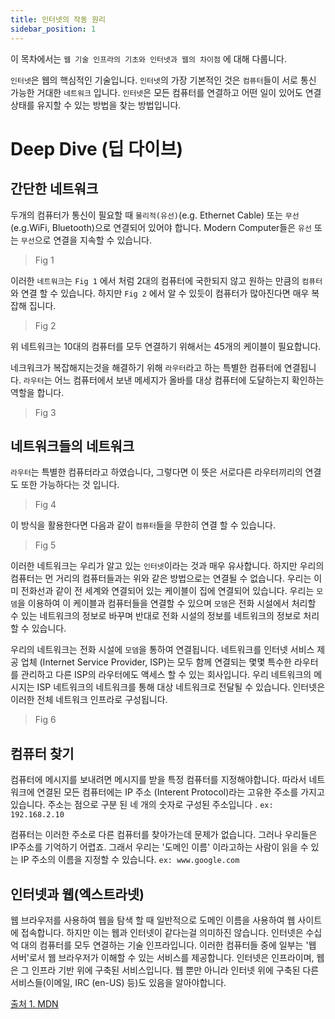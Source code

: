 ```yaml
---
title: 인터넷의 작동 원리
sidebar_position: 1
---
```

이 목차에서는 `웹 기술 인프라의 기초와 인터넷과 웹의 차이점` 에 대해 다룹니다.

`인터넷`은 웹의 핵심적인 기술입니다.
`인터넷`의 가장 기본적인 것은 `컴퓨터`들이 서로 통신 가능한 거대한 `네트워크` 입니다.
`인터넷`은 모든 컴퓨터를 연결하고 어떤 일이 있어도 연결 상태를 유지할 수 있는 방법을 찾는 방법입니다.

# Deep Dive (딥 다이브)
## 간단한 네트워크

두개의 컴퓨터가 통신이 필요할 때 `물리적(유선)`(e.g. Ethernet Cable) 또는 `무선`(e.g.WiFi, Bluetooth)으로 연결되어 있어야 합니다.
Modern Computer들은 `유선` 또는 `무선`으로 연결을 지속할 수 있습니다.

>Fig 1

이러한 `네트워크`는 `Fig 1` 에서 처럼 2대의 컴퓨터에 국한되지 않고  원하는 만큼의 `컴퓨터`와 연결 할 수 있습니다. 하지만 `Fig 2` 에서 알 수 있듯이 컴퓨터가 많아진다면 매우 복잡해 집니다.

> Fig 2

위 네트워크는 10대의 컴퓨터를 모두 연결하기 위해서는 45개의 케이블이 필요합니다.

네크워크가 복잡해지는것을 해결하기 위해 `라우터`라고 하는 특별한 컴퓨터에 연결됩니다. `라우터`는 어느 컴퓨터에서 보낸 메세지가 올바를 대상 컴퓨터에 도달하는지 확인하는 역할을 합니다. 

> Fig 3

## 네트워크들의 네트워크

`라우터`는 특별한 컴퓨터라고 하였습니다, 그렇다면 이 뜻은 서로다른 라우터끼리의 연결도 또한 가능하다는 것 입니다. 

>Fig 4

이 방식을 활용한다면 다음과 같이 `컴퓨터`들을 무한히 연결 할 수 있습니다.

>Fig 5

이러한 네트워크는 우리가 알고 있는 `인터넷`이라는 것과 매우 유사합니다. 하지만 우리의 컴퓨터는 먼 거리의 컴퓨터들과는 위와 같은 방법으로는 연결될 수 없습니다. 우리는 이미 전화선과 같이 전 세계와 연결되어 있는 케이블이 집에 연결되어 있습니다. 우리는 `모뎀`을 이용하여 이 케이블과 컴퓨터들을 연결할 수 있으며 `모뎀`은 전화 시설에서 처리할 수 있는 네트워크의 정보로 바꾸며 반대로 전화 시설의 정보를 네트워크의 정보로 처리할 수 있습니다.

우리의 네트워크는 전화 시설에 `모뎀`을 통하여 연결됩니다. 네트워크를 인터넷 서비스 제공 업체 (Internet Service Provider, ISP)는 모두 함께 연결되는 몇몇 특수한 라우터를 관리하고 다른 ISP의 라우터에도 액세스 할 수 있는 회사입니다. 우리 네트워크의 메시지는 ISP 네트워크의 네트워크를 통해 대상 네트워크로 전달될 수 있습니다. 인터넷은 이러한 전체 네트워크 인프라로 구성됩니다.


>Fig 6
## 컴퓨터 찾기
컴퓨터에 메시지를 보내려면 메시지를 받을 특정 컴퓨터를 지정해야합니다. 따라서 네트워크에 연결된 모든 컴퓨터에는 IP 주소 (Interent Protocol)라는 고유한 주소를 가지고있습니다. 주소는 점으로 구분 된 네 개의 숫자로 구성된 주소입니다 . `ex: 192.168.2.10`

컴퓨터는 이러한 주소로 다른 컴퓨터를 찾아가는데 문제가 없습니다. 그러나 우리들은 IP주소를 기억하기 어렵죠. 그래서 우리는 '도메인 이름' 이라고하는 사람이 읽을 수 있는 IP 주소의 이름을 지정할 수 있습니다. `ex: www.google.com`


## 인터넷과 웹(엑스트라넷)
웹 브라우저를 사용하여 웹을 탐색 할 때 일반적으로 도메인 이름을 사용하여 웹 사이트에 접속합니다. 하지만 이는 웹과 인터넷이 같다는걸 의미하진 않습니다. 인터넷은 수십억 대의 컴퓨터를 모두 연결하는 기술 인프라입니다. 이러한 컴퓨터들 중에 일부는 '웹 서버'로서 웹 브라우저가 이해할 수 있는 서비스를 제공합니다. 인터넷은 인프라이며, 웹은 그 인프라 기반 위에 구축된 서비스입니다. 웹 뿐만 아니라 인터넷 위에 구축된 다른 서비스들(이메일, IRC (en-US) 등)도 있음을 알아야합니다.

[출처 1. MDN](https://developer.mozilla.org/en-US/docs/Learn/Common_questions/How_does_the_Internet_work)
